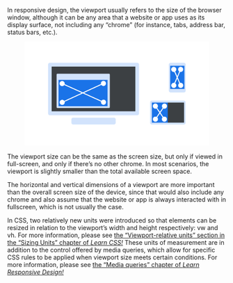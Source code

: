 In responsive design, the viewport usually refers to the size of the browser window, although it can be any area that a website or app uses as its display surface, not including any “chrome” (for instance, tabs, address bar, status bars, etc.).

<figure>

![INSERT_ALT](images/thumbnail.svg)

</figure>
<figcaption>The viewport size can be the same as the screen size, but only if viewed in full-screen, and only if there’s no other chrome. In most scenarios, the viewport is slightly smaller than the total available screen space.</figcaption>

The horizontal and vertical dimensions of a viewport are more important than the overall screen size of the device, since that would also include any chrome and also assume that the website or app is always interacted with in fullscreen, which is not usually the case.

In CSS, two relatively new units were introduced so that elements can be resized in relation to the viewport’s width and height respectively: vw and vh. For more information, please see [the “Viewport-relative units” section in the “Sizing Units” chapter of *Learn CSS!*](https://web.dev/learn/css/sizing/#viewport-relative-units) These units of measurement are in addition to the control offered by media queries, which allow for specific CSS rules to be applied when viewport size meets certain conditions. For more information, please see [the “Media queries” chapter of *Learn Responsive Design!*](https://web.dev/learn/design/media-queries/)